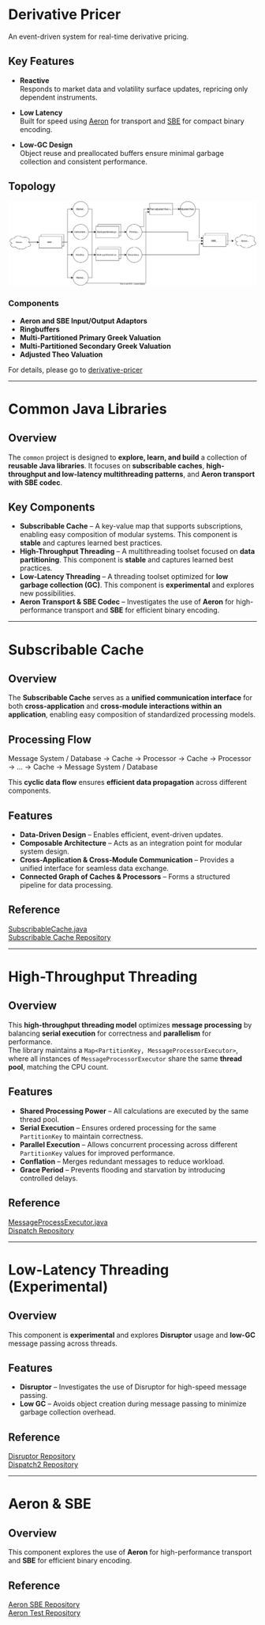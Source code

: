 # Derivative Pricer 

An event-driven system for real-time derivative pricing. 

## Key Features

- **Reactive**  
  Responds to market data and volatility surface updates, repricing only dependent instruments.

- **Low Latency**  
  Built for speed using [Aeron](https://github.com/real-logic/aeron) for transport and [SBE](https://github.com/real-logic/simple-binary-encoding) for compact binary encoding.

- **Low-GC Design**  
  Object reuse and preallocated buffers ensure minimal garbage collection and consistent performance.

## Topology

![Component Diagram](https://github.com/Andyckp/common/blob/master/derivativepricer/derivativepricer.drawio.svg)

### Components

- **Aeron and SBE Input/Output Adaptors**  
- **Ringbuffers**  
- **Multi-Partitioned Primary Greek Valuation**  
- **Multi-Partitioned Secondary Greek Valuation**  
- **Adjusted Theo Valuation**  

For details, please go to [derivative-pricer](https://github.com/Andyckp/common/tree/master/derivativepricer)

---  

# Common Java Libraries  

## Overview  
The `common` project is designed to **explore, learn, and build** a collection of **reusable Java libraries**. It focuses on **subscribable caches**, **high-throughput and low-latency multithreading patterns**, and **Aeron transport with SBE codec**.  

## Key Components  
- **Subscribable Cache** – A key-value map that supports subscriptions, enabling easy composition of modular systems. This component is **stable** and captures learned best practices.  
- **High-Throughput Threading** – A multithreading toolset focused on **data partitioning**. This component is **stable** and captures learned best practices.  
- **Low-Latency Threading** – A threading toolset optimized for **low garbage collection (GC)**. This component is **experimental** and explores new possibilities.  
- **Aeron Transport & SBE Codec** – Investigates the use of **Aeron** for high-performance transport and **SBE** for efficient binary encoding.  

---

# Subscribable Cache  

## Overview  
The **Subscribable Cache** serves as a **unified communication interface** for both **cross-application** and **cross-module interactions within an application**, enabling easy composition of standardized processing models.  

## Processing Flow  
Message System / Database → Cache → Processor → Cache → Processor → ... → Cache → Message System / Database

This **cyclic data flow** ensures **efficient data propagation** across different components.  

## Features  
- **Data-Driven Design** – Enables efficient, event-driven updates.  
- **Composable Architecture** – Acts as an integration point for modular system design.  
- **Cross-Application & Cross-Module Communication** – Provides a unified interface for seamless data exchange.  
- **Connected Graph of Caches & Processors** – Forms a structured pipeline for data processing.  

## Reference  
[SubscribableCache.java](https://github.com/Andyckp/common/blob/master/dispatch/src/main/java/com/ac/common/subscribeable/SubscribableCache.java)  
[Subscribable Cache Repository](https://github.com/Andyckp/common/tree/master/dispatch/src/main/java/com/ac/common/subscribeable)  

---

# High-Throughput Threading  

## Overview  
This **high-throughput threading model** optimizes **message processing** by balancing **serial execution** for correctness and **parallelism** for performance.  
The library maintains a `Map<PartitionKey, MessageProcessorExecutor>`, where all instances of `MessageProcessorExecutor` share the same **thread pool**, matching the CPU count.  

## Features  
- **Shared Processing Power** – All calculations are executed by the same thread pool.  
- **Serial Execution** – Ensures ordered processing for the same `PartitionKey` to maintain correctness.  
- **Parallel Execution** – Allows concurrent processing across different `PartitionKey` values for improved performance.  
- **Conflation** – Merges redundant messages to reduce workload.  
- **Grace Period** – Prevents flooding and starvation by introducing controlled delays.  

## Reference  
[MessageProcessExecutor.java](https://github.com/Andyckp/common/blob/master/dispatch/src/main/java/com/ac/common/dispatch/MessageProcessExecutor.java)  
[Dispatch Repository](https://github.com/Andyckp/common/tree/master/dispatch/src/main/java/com/ac/common/dispatch)  

---

# Low-Latency Threading (Experimental)  

## Overview  
This component is **experimental** and explores **Disruptor** usage and **low-GC** message passing across threads.  

## Features  
- **Disruptor** – Investigates the use of Disruptor for high-speed message passing.  
- **Low GC** – Avoids object creation during message passing to minimize garbage collection overhead.  

## Reference  
[Disruptor Repository](https://github.com/Andyckp/common/tree/master/dispatch/src/main/java/com/ac/common/disruptor)  
[Dispatch2 Repository](https://github.com/Andyckp/common/tree/master/dispatch/src/main/java/com/ac/common/dispatch2)  

---

# Aeron & SBE  

## Overview  
This component explores the use of **Aeron** for high-performance transport and **SBE** for efficient binary encoding.  

## Reference  
[Aeron SBE Repository](https://github.com/Andyckp/common/tree/master/aeron/src/main/java/com/ac/common/sbe)  
[Aeron Test Repository](https://github.com/Andyckp/common/tree/master/aeron/src/test/java/com/ac/common/aeron)  
